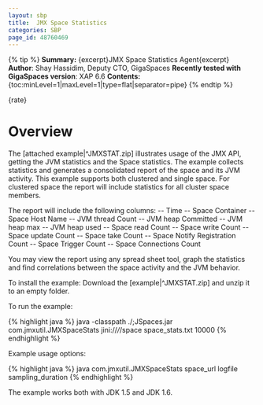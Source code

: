 ```yaml
---
layout: sbp
title:  JMX Space Statistics
categories: SBP
page_id: 48760469
---
```



{% tip %}
**Summary:** {excerpt}JMX Space Statistics Agent{excerpt}
**Author**: Shay Hassidim, Deputy CTO, GigaSpaces
**Recently tested with GigaSpaces version**: XAP 6.6
**Contents:**
{toc:minLevel=1|maxLevel=1|type=flat|separator=pipe}
{% endtip %}

{rate}

# Overview

The [attached example|^JMXSTAT.zip] illustrates usage of the JMX API, getting the JVM statistics and the Space statistics. The example collects statistics and generates a consolidated report of the space and its JVM activity.
This example supports both clustered and single space. For clustered space the report will include statistics for all cluster space members.

The report will include the following columns:
-- Time
-- Space Container
-- Space Host Name
-- JVM thread Count
-- JVM heap Committed
-- JVM heap max
-- JVM heap used
-- Space read Count
-- Space write Count
-- Space update Count
-- Space take Count
-- Space Notify Registration Count
-- Space Trigger Count
-- Space Connections Count

You may view the report using any spread sheet tool, graph the statistics and find correlations between the space activity and the JVM behavior.

To install the example:
Download the [example|^JMXSTAT.zip] and unzip it to an empty folder.

To run the example:


{% highlight java %}
java -classpath ./;JSpaces.jar com.jmxutil.JMXSpaceStats jini://*/*/space space_stats.txt 10000
{% endhighlight %}


Example usage options:


{% highlight java %}
java com.jmxutil.JMXSpaceStats space_url logfile sampling_duration
{% endhighlight %}


The example works both with JDK 1.5 and JDK 1.6.

